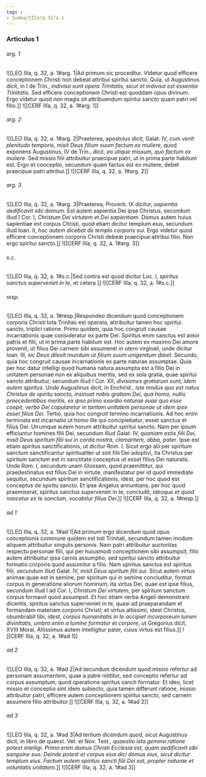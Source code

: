 ```yaml
---
tags : 
- Summa/IIIa/q.32/a.1
---
```


### Articulus 1

###### arg. 1
![[LEO IIIa, q. 32, a. 1#arg. 1|Ad primum sic proceditur. Videtur quod efficere conceptionem Christi non debeat attribui spiritui sancto. Quia, ut Augustinus dicit, in I de Trin., *indivisa sunt opera Trinitatis, sicut et indivisa est essentia Trinitatis*. Sed efficere conceptionem Christi est quoddam opus divinum. Ergo videtur quod non magis sit attribuendum spiritui sancto quam patri vel filio.]]
![[CERF IIIa, q. 32, a. 1#arg. 1]]

###### arg. 2
![[LEO IIIa, q. 32, a. 1#arg. 2|Praeterea, apostolus dicit, Galat. IV, *cum venit plenitudo temporis, misit Deus filium suum factum ex muliere*, quod exponens Augustinus, IV de Trin., dicit, *eo utique missum, quo factum ex muliere*. Sed missio filii attribuitur praecipue patri, ut in prima parte habitum est. Ergo et conceptio, secundum quam factus est ex muliere, debet praecipue patri attribui.]]
![[CERF IIIa, q. 32, a. 1#arg. 2]]

###### arg. 3
![[LEO IIIa, q. 32, a. 1#arg. 3|Praeterea, Proverb. IX dicitur, *sapientia aedificavit sibi domum*. Est autem sapientia Dei ipse Christus, secundum illud I Cor. I, *Christum Dei virtutem et Dei sapientiam*. Domus autem huius sapientiae est corpus Christi, quod etiam dicitur templum eius, secundum illud Ioan. II, *hoc autem dicebat de templo corporis sui*. Ergo videtur quod efficere conceptionem corporis Christi debeat praecipue attribui filio. Non ergo spiritui sancto.]]
![[CERF IIIa, q. 32, a. 1#arg. 3]]

###### s.c.
![[LEO IIIa, q. 32, a. 1#s.c.|Sed contra est quod dicitur Luc. I, *spiritus sanctus superveniet in te,* et cetera.]]
![[CERF IIIa, q. 32, a. 1#s.c.]]

###### resp.
![[LEO IIIa, q. 32, a. 1#resp.|Respondeo dicendum quod conceptionem corporis Christi tota Trinitas est operata, attribuitur tamen hoc spiritui sancto, triplici ratione. Primo quidem, quia hoc congruit causae incarnationis quae consideratur ex parte Dei. Spiritus enim sanctus est amor patris et filii, ut in prima parte habitum est. Hoc autem ex maximo Dei amore provenit, ut filius Dei carnem sibi assumeret in utero virginali, unde dicitur Ioan. III, *sic Deus dilexit mundum ut filium suum unigenitum daret*. Secundo, quia hoc congruit causae incarnationis ex parte naturae assumptae. Quia per hoc datur intelligi quod humana natura assumpta est a filio Dei in unitatem personae non ex aliquibus meritis, sed ex sola gratia, quae spiritui sancto attribuitur, secundum illud I Cor. XII, *divisiones gratiarum sunt, idem autem spiritus*. Unde Augustinus dicit, in Enchirid., *iste modus quo est natus Christus de spiritu sancto, insinuat nobis gratiam Dei, qua homo, nullis praecedentibus meritis, ex ipso primo exordio naturae suae quo esse coepit, verbo Dei copularetur in tantam unitatem personae ut idem ipse esset filius Dei*. Tertio, quia hoc congruit termino incarnationis. Ad hoc enim terminata est incarnatio ut homo ille qui concipiebatur, esset sanctus et filius Dei. Utrumque autem horum attribuitur spiritui sancto. Nam per ipsum efficiuntur homines filii Dei, secundum illud Galat. IV, *quoniam estis filii Dei, misit Deus spiritum filii sui in corda nostra, clamantem, abba, pater*. Ipse est etiam spiritus sanctificationis, ut dicitur Rom. I. Sicut ergo alii per spiritum sanctum sanctificantur spiritualiter ut sint filii Dei adoptivi, ita Christus per spiritum sanctum est in sanctitate conceptus ut esset filius Dei naturalis. Unde Rom. I, secundum unam Glossam, quod praemittitur, qui praedestinatus est filius Dei in virtute, manifestatur per id quod immediate sequitur, secundum spiritum sanctificationis, idest, per hoc quod est conceptus de spiritu sancto. Et ipse Angelus annuntians, per hoc quod praemiserat, spiritus sanctus superveniet in te, concludit, *ideoque et quod nascetur ex te sanctum, vocabitur filius Dei*.]]
![[CERF IIIa, q. 32, a. 1#resp.]]

###### ad 1
![[LEO IIIa, q. 32, a. 1#ad 1|Ad primum ergo dicendum quod opus conceptionis commune quidem est toti Trinitati, secundum tamen modum aliquem attribuitur singulis personis. Nam patri attribuitur auctoritas respectu personae filii, qui per huiusmodi conceptionem sibi assumpsit; filio autem attribuitur ipsa carnis assumptio; sed spiritui sancto attribuitur formatio corporis quod assumitur a filio. Nam spiritus sanctus est spiritus filii, secundum illud Galat. IV, *misit Deus spiritum filii sui*. Sicut autem virtus animae quae est in semine, per spiritum qui in semine concluditur, format corpus in generatione aliorum hominum; ita virtus Dei, quae est ipse filius, secundum illud I ad Cor. I, *Christum Dei virtutem*, per spiritum sanctum corpus formavit quod assumpsit. Et hoc etiam verba Angeli demonstrant dicentis, spiritus sanctus superveniet in te, quasi ad praeparandam et formandam materiam corporis Christi; et virtus altissimi, idest Christus, obumbrabit tibi, *idest, corpus humanitatis in te accipiet incorporeum lumen divinitatis, umbra enim a lumine formatur et corpore*, ut Gregorius dicit, XVIII Moral. Altissimus autem intelligitur pater, cuius virtus est filius.]]
![[CERF IIIa, q. 32, a. 1#ad 1]]

###### ad 2
![[LEO IIIa, q. 32, a. 1#ad 2|Ad secundum dicendum quod missio refertur ad personam assumentem, quae a patre mittitur, sed conceptio refertur ad corpus assumptum, quod operatione spiritus sancti formatur. Et ideo, licet missio et conceptio sint idem subiecto, quia tamen differunt ratione, missio attribuitur patri, efficere autem conceptionem spiritui sancto, sed carnem assumere filio attribuitur.]]
![[CERF IIIa, q. 32, a. 1#ad 2]]

###### ad 3
![[LEO IIIa, q. 32, a. 1#ad 3|Ad tertium dicendum quod, sicut Augustinus dicit, in libro de quaest. Vet. et Nov. Test., *quaestio ista gemina ratione potest intelligi. Primo enim domus Christi Ecclesia est, quam aedificavit sibi sanguine suo. Deinde potest et corpus eius dici domus eius, sicut dicitur templum eius. Factum autem spiritus sancti filii Dei est, propter naturae et voluntatis unitatem*.]]
![[CERF IIIa, q. 32, a. 1#ad 3]]

